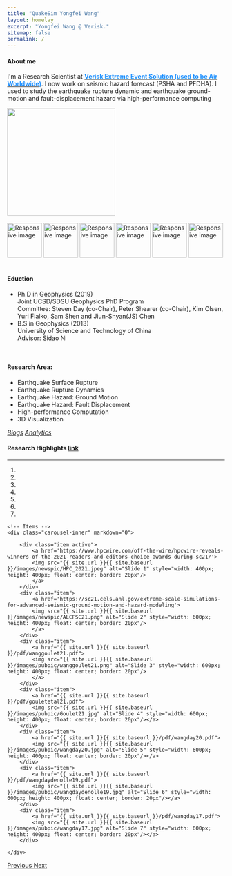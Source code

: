 ```yaml
---
title: "QuakeSim Yongfei Wang"
layout: homelay
excerpt: "Yongfei Wang @ Verisk."
sitemap: false
permalink: /
---
```





<div class="row">

  <div class="col-md-6">

#### **About me**

I'm a Research Scientist at [<span style="color:dodgerblue;font-weight:bold">Verisk Extreme Event Solution (used to be Air Worldwide)</span>](https://www.air-worldwide.com/). I now work on seismic hazard forecast (PSHA and PFDHA). I used to study the earthquake rupture dynamic and earthquake ground-motion and fault-displacement hazard via high-performance computing
  </div>

<div class="col-md-6">
<img src="{{ site.url }}{{ site.baseurl }}/images/portrait.png" style="width: 250px">
</div>


</div>



<br>


<!-- <br/>
![]({{ site.url }}{{ site.baseurl }}/images/portrait.png){: style="width: 200px; float: center; border: 100px"}
<br/>
<br/> -->
<div class="row">
<div class="col-md-15">   
<img src="{{ site.url }}{{ site.baseurl }}/images/logopic/AIR_Worldwide's_logo.jpg" class="img-rounded" alt="Responsive image" style="height: 80px">
<img src="{{ site.url }}{{ site.baseurl }}/images/logopic/scec.png" class="img-rounded" alt="Responsive image" style="height: 80px">
<img src="{{ site.url }}{{ site.baseurl }}/images/logopic/usc.jpg" class="img-rounded" alt="Responsive image" style="height: 80px">
<img src="{{ site.url }}{{ site.baseurl }}/images/logopic/scripps.png" class="img-rounded" alt="Responsive image" style="height: 80px">
<img src="{{ site.url }}{{ site.baseurl }}/images/logopic/ucsd.png" class="img-rounded" alt="Responsive image" style="height: 80px">
<img src="{{ site.url }}{{ site.baseurl }}/images/logopic/sdsu.png" class="img-rounded" alt="Responsive image" style="height: 80px">
</div>
</div>

<br>

#### **Eduction**
* Ph.D in Geophysics (2019)<br/>
    Joint UCSD/SDSU Geophysics PhD Program<br/>
    Committee: Steven Day (co-Chair), Peter Shearer (co-Chair), Kim Olsen, Yuri Fialko, Sam Shen and Jiun-Shyan(JS) Chen<br/>
* B.S in Geophysics (2013)<br/>
    University of Science and Technology of China <br/>
    Advisor: Sidao Ni<br/>



<br>

#### **Research Area:**  
* Earthquake Surface Rupture  
* Earthquake Rupture Dynamics
* Earthquake Hazard: Ground Motion
* Earthquake Hazard: Fault Displacement
* High-performance Computation
* 3D Visualization


<!-- ### **Blogs** -->
[*Blogs*](/blogs)
[*Analytics*](https://analytics.google.com/analytics/web/#/p317749930/reports/intelligenthome?params=_u..nav%3Dmaui&collectionId=life-cycle)

#### **Research Highlights <a href="{{ site.url }}{{ site.baseurl }}/publications">link</a>** 
-----------------------
<div markdown="0" id="carousel" class="carousel slide" data-ride="carousel" data-interval="5000" data-pause="hover" >
    <!-- Menu -->
    <ol class="carousel-indicators">
        <li data-target="#carousel" data-slide-to="0" class="active"></li>
        <li data-target="#carousel" data-slide-to="1"></li>
        <li data-target="#carousel" data-slide-to="2"></li>
        <li data-target="#carousel" data-slide-to="3"></li>
        <li data-target="#carousel" data-slide-to="4"></li>
        <li data-target="#carousel" data-slide-to="5"></li>
        <li data-target="#carousel" data-slide-to="6"></li>
        <!-- <li data-target="#carousel" data-slide-to="5"></li> -->
    </ol>

    <!-- Items -->
    <div class="carousel-inner" markdown="0">

        <div class="item active">
            <a href='https://www.hpcwire.com/off-the-wire/hpcwire-reveals-winners-of-the-2021-readers-and-editors-choice-awards-during-sc21/'>
            <img src="{{ site.url }}{{ site.baseurl }}/images/newspic/HPC_2021.jpeg" alt="Slide 1" style="width: 400px; height: 400px; float: center; border: 20px"/>
            </a>
        </div>
        <div class="item">
            <a href='https://sc21.cels.anl.gov/extreme-scale-simulations-for-advanced-seismic-ground-motion-and-hazard-modeling'>
            <img src="{{ site.url }}{{ site.baseurl }}/images/newspic/ALCFSC21.png" alt="Slide 2" style="width: 600px; height: 400px; float: center; border: 20px"/>
            </a>
        </div>
        <div class="item">
            <a href="{{ site.url }}{{ site.baseurl }}/pdf/wanggoulet21.pdf">
            <img src="{{ site.url }}{{ site.baseurl }}/images/pubpic/wanggoulet21.png" alt="Slide 3" style="width: 600px; height: 400px; float: center; border: 20px"/>
            </a>
        </div>
        <div class="item">
            <a href="{{ site.url }}{{ site.baseurl }}/pdf/gouletetal21.pdf">
            <img src="{{ site.url }}{{ site.baseurl }}/images/pubpic/Goulet21.jpg" alt="Slide 4" style="width: 600px; height: 400px; float: center; border: 20px"/></a>
        </div>
        <div class="item">
            <a href="{{ site.url }}{{ site.baseurl }}/pdf/wangday20.pdf">
            <img src="{{ site.url }}{{ site.baseurl }}/images/pubpic/wangday20.jpg" alt="Slide 5" style="width: 600px; height: 400px; float: center; border: 20px"/></a>
        </div>
        <div class="item">
            <a href="{{ site.url }}{{ site.baseurl }}/pdf/wangdaydenolle19.pdf">
            <img src="{{ site.url }}{{ site.baseurl }}/images/pubpic/wangdaydenolle19.jpg" alt="Slide 6" style="width: 600px; height: 400px; float: center; border: 20px"/></a>
        </div>
        <div class="item">
            <a href="{{ site.url }}{{ site.baseurl }}/pdf/wangday17.pdf">
            <img src="{{ site.url }}{{ site.baseurl }}/images/pubpic/wangday17.jpg" alt="Slide 7" style="width: 600px; height: 400px; float: center; border: 20px"/></a>
        </div>
<!--         <div class="item">
            <img src="{{ site.url }}{{ site.baseurl }}/images/slider7001400/logos.jpg" alt="Slide 4" />
        </div>
        <div class="item">
            <img src="{{ site.url }}{{ site.baseurl }}/images/slider7001400/tamagochi.jpg" alt="Slide 5" />
        </div>
        <div class="item">
            <img src="{{ site.url }}{{ site.baseurl }}/images/slider7001400/Group2015_red.jpg" alt="Slide 6" /> 
        </div>-->
    </div>
  <a class="left carousel-control" href="#carousel" role="button" data-slide="prev">
    <span class="glyphicon glyphicon-chevron-left" aria-hidden="true"></span>
    <span class="sr-only">Previous</span>
  </a>
  <a class="right carousel-control" href="#carousel" role="button" data-slide="next">
    <span class="glyphicon glyphicon-chevron-right" aria-hidden="true"></span>
    <span class="sr-only">Next</span>
  </a>
</div>

<!-- -----------------------------------
#### Leave me a message
<html>
<form id="fs-frm" name="simple-contact-form" accept-charset="utf-8" action="https://formspree.io/f/xwkyozkl" method="post">
  <fieldset id="fs-frm-inputs">
    <label for="full-name">Full Name</label>
    <input type="text" name="name" id="full-name" placeholder="First and Last" required="">
    <label for="email-address">Email Address</label>
    <input type="email" name="_replyto" id="email-address" placeholder="email@domain.tld" required="">
    <label for="message">Message</label>
    <textarea rows="5" name="message" id="message" placeholder="Aenean lacinia bibendum nulla sed consectetur. Vivamus sagittis lacus vel augue laoreet rutrum faucibus dolor auctor. Donec ullamcorper nulla non metus auctor fringilla nullam quis risus." required=""></textarea>
    <input type="hidden" name="_subject" id="email-subject" value="Contact Form Submission">
  </fieldset>
  <input type="submit" value="Submit">
</form><style>/* reset */
#fs-frm input,
#fs-frm select,
#fs-frm textarea,
#fs-frm fieldset,
#fs-frm optgroup,
#fs-frm label,
#fs-frm #card-element:disabled {
  font-family: inherit;
  font-size: 100%;
  color: inherit;
  border: none;
  border-radius: 0;
  display: block;
  width: 100%;
  padding: 0;
  margin: 0;
  -webkit-appearance: none;
  -moz-appearance: none;
}
#fs-frm label,
#fs-frm legend,
#fs-frm ::placeholder {
  font-size: 1.925rem;
  margin-bottom: 0.9rem;
  padding-top: .2rem;
  display: flex;
  align-items: baseline;
}

/* border, padding, margin, width */
#fs-frm input,
#fs-frm select,
#fs-frm textarea,
#fs-frm #card-element {
  border: 4px solid gray;
  background-color: lightblue;
  padding: .75em 1rem;
  margin-bottom: 1.5rem;
}
#fs-frm input:focus,
#fs-frm select:focus,
#fs-frm textarea:focus {
  background-color: white;
  outline-style: solid;
  outline-width: thin;
  outline-color: gray;
  outline-offset: -1px;
}
#fs-frm [type="text"],
#fs-frm [type="email"] {
  width: 100%;
}
#fs-frm [type="button"],
#fs-frm [type="submit"],
#fs-frm [type="reset"] {
  width: auto;
  cursor: pointer;
  -webkit-appearance: button;
  -moz-appearance: button;
  appearance: button;
}
#fs-frm [type="button"]:focus,
#fs-frm [type="submit"]:focus,
#fs-frm [type="reset"]:focus {
  outline: none;
}
#fs-frm [type="submit"],
#fs-frm [type="reset"] {
  margin-bottom: 0;
}
#fs-frm select {
  text-transform: none;
}

#fs-frm [type="checkbox"] {
  -webkit-appearance: checkbox;
  -moz-appearance: checkbox;
  appearance: checkbox;
  display: inline-block;
  width: auto;
  margin: 0 .5em 0 0 !important;
}

#fs-frm [type="radio"] {
  -webkit-appearance: radio;
  -moz-appearance: radio;
  appearance: radio;
}

/* address, locale */
#fs-frm fieldset.locale input[name="city"],
#fs-frm fieldset.locale select[name="state"],
#fs-frm fieldset.locale input[name="postal-code"] {
  display: inline;
}
#fs-frm fieldset.locale input[name="city"] {
  width: 52%;
}
#fs-frm fieldset.locale select[name="state"],
#fs-frm fieldset.locale input[name="postal-code"] {
  width: 20%;
}
#fs-frm fieldset.locale input[name="city"],
#fs-frm fieldset.locale select[name="state"] {
  margin-right: 3%;
}
</style>

</html> -->

<br/>
<br/>
<br/>